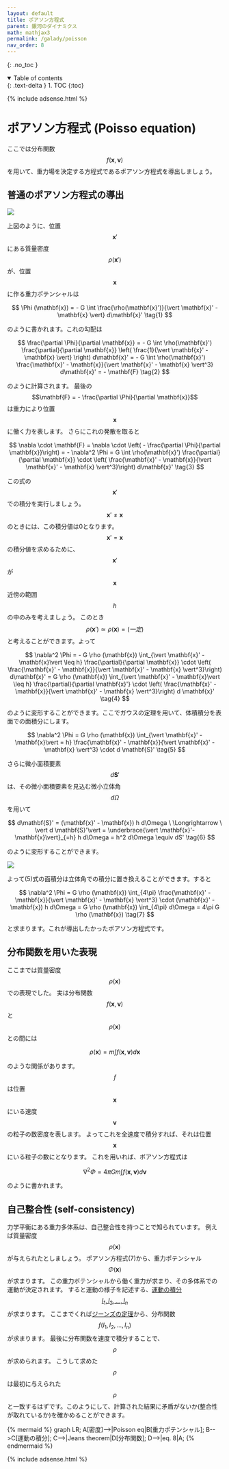 ```yaml
---
layout: default
title: ポアソン方程式
parent: 銀河のダイナミクス
math: mathjax3
permalink: /galady/poisson
nav_order: 8
---
```


{: .no_toc }

<details open markdown="block">
  <summary>
    Table of contents
  </summary>
  {: .text-delta }
1. TOC
{:toc}
</details>

{% include adsense.html %} 

# ポアソン方程式 (Poisso equation)

ここでは分布関数$$f(\mathbf{x}, \mathbf{v})$$を用いて、重力場を決定する方程式であるポアソン方程式を導出しましょう。

## 普通のポアソン方程式の導出

![](/assets/images/galady/poisson_01.png)

上図のように、位置$$\mathbf{x}'$$にある質量密度$$\rho(\mathbf{x}')$$が、位置$$\mathbf{x}$$に作る重力ポテンシャルは

$$
\Phi (\mathbf{x}) 
= - G \int \frac{\rho(\mathbf{x}')}{\vert \mathbf{x}' - \mathbf{x} \vert} d\mathbf{x}' \tag{1}
$$

のように書かれます。これの勾配は

$$
\frac{\partial \Phi}{\partial \mathbf{x}} 
= - G \int \rho(\mathbf{x}') \frac{\partial}{\partial \mathbf{x}} \left( \frac{1}{\vert \mathbf{x}' - \mathbf{x} \vert} \right) d\mathbf{x}' 
= - G \int \rho(\mathbf{x}') \frac{\mathbf{x}' - \mathbf{x}}{\vert \mathbf{x}' - \mathbf{x} \vert^3} d\mathbf{x}' 
= - \mathbf{F} \tag{2}
$$

のように計算されます。
最後の$$\mathbf{F} = - \frac{\partial \Phi}{\partial \mathbf{x}}$$は重力により位置$$\mathbf{x}$$に働く力を表します。
さらにこれの発散を取ると

$$
\nabla \cdot \mathbf{F} 
= \nabla \cdot \left( - \frac{\partial \Phi}{\partial \mathbf{x}}\right) 
= - \nabla^2 \Phi
= G \int \rho(\mathbf{x}') \frac{\partial}{\partial \mathbf{x}} \cdot \left( \frac{\mathbf{x}' - \mathbf{x}}{\vert \mathbf{x}' - \mathbf{x} \vert^3}\right) d\mathbf{x}' \tag{3}
$$

この式の$$\mathbf{x}'$$での積分を実行しましょう。$$\mathbf{x}' \neq \mathbf{x}$$のときには、この積分値は0となります。
$$\mathbf{x}' = \mathbf{x}$$の積分値を求めるために、$$\mathbf{x}'$$が$$\mathbf{x}$$近傍の範囲$$h$$の中のみを考えましょう。
このとき$$\rho (\mathbf{x}') \simeq \rho (\mathbf{x}) = (一定)$$と考えることができます。よって

$$
\nabla^2 \Phi
= - G \rho (\mathbf{x}) \int_{\vert \mathbf{x}' - \mathbf{x}\vert \leq h} \frac{\partial}{\partial \mathbf{x}} \cdot \left( \frac{\mathbf{x}' - \mathbf{x}}{\vert \mathbf{x}' - \mathbf{x} \vert^3}\right) d\mathbf{x}'
= G \rho (\mathbf{x}) \int_{\vert \mathbf{x}' - \mathbf{x}\vert \leq h} \frac{\partial}{\partial \mathbf{x}'} \cdot \left( \frac{\mathbf{x}' - \mathbf{x}}{\vert \mathbf{x}' - \mathbf{x} \vert^3}\right) d \mathbf{x}' \tag{4}
$$

のように変形することができます。ここでガウスの定理を用いて、体積積分を表面での面積分にします。

$$
\nabla^2 \Phi
= G \rho (\mathbf{x}) \int_{\vert \mathbf{x}' - \mathbf{x}\vert = h} \frac{\mathbf{x}' - \mathbf{x}}{\vert \mathbf{x}' - \mathbf{x} \vert^3} \cdot d \mathbf{S}' \tag{5}
$$

さらに微小面積要素$$d\mathbf{S}'$$は、その微小面積要素を見込む微小立体角$$d\Omega$$を用いて

$$
d\mathbf{S}' 
= (\mathbf{x}' - \mathbf{x}) h d\Omega \ \Longrightarrow \ 
\vert d \mathbf{S}'\vert 
= \underbrace{\vert \mathbf{x}'-\mathbf{x}\vert}_{=h} h d\Omega 
= h^2 d\Omega \equiv dS' \tag{6}
$$

のように変形することができます。

![](/assets/images/galady/poisson_02.png)

よって(5)式の面積分は立体角での積分に置き換えることができます。すると

$$
\nabla^2 \Phi
= G \rho (\mathbf{x}) \int_{4\pi} \frac{\mathbf{x}' - \mathbf{x}}{\vert \mathbf{x}' - \mathbf{x} \vert^3} \cdot (\mathbf{x}' - \mathbf{x}) h d\Omega 
= G \rho (\mathbf{x}) \int_{4\pi} d\Omega 
= 4\pi G \rho (\mathbf{x}) \tag{7}
$$

と求まります。これが導出したかったポアソン方程式です。

## 分布関数を用いた表現

ここまでは質量密度$$\rho (\mathbf{x})$$での表現でした。
実は分布関数$$f(\mathbf{x}, \mathbf{v})$$と$$\rho (\mathbf{x})$$との間には

$$
\rho (\mathbf{x}) 
= m \int f(\mathbf{x}, \mathbf{v}) d\mathbf{x} \tag{8}
$$

のような関係があります。
$$f$$は位置$$\mathbf{x}$$にいる速度$$\mathbf{v}$$の粒子の数密度を表します。
よってこれを全速度で積分すれば、それは位置$$\mathbf{x}$$にいる粒子の数にとなります。
これを用いれば、ポアソン方程式は

$$
\nabla^2 \Phi 
= 4\pi G m \int f (\mathbf{x}, \mathbf{v}) d \mathbf{v} \tag{9}
$$

のように書かれます。

## 自己整合性 (self-consistency)

力学平衡にある重力多体系は、自己整合性を持つことで知られています。
例えば質量密度$$\rho(\mathbf{x})$$が与えられたとしましょう。
ポアソン方程式(7)から、重力ポテンシャル$$\Phi(\mathbf{x})$$が求まります。
この重力ポテンシャルから働く重力が求まり、その多体系での運動が決定されます。
すると運動の様子を記述する、[運動の積分$$I_1, I_2, \dots, I_n$$](/galady/jeans_theorem)が求まります。
ここまでくれば[ジーンズの定理](/galady/jeans_theorem)から、分布関数$$f(I_1, I_2, \dots, I_n)$$が求まります。
最後に分布関数を速度で積分することで、$$\rho$$が求められます。
こうして求めた$$\rho$$は最初に与えられた$$\rho$$と一致するはずです。このようにして、計算された結果に矛盾がないか(整合性が取れているか)を確かめることができます。

{% mermaid %}
graph LR;
    A[密度]-->|Poisson eq|B[重力ポテンシャル];
    B-->C[運動の積分];
    C-->|Jeans theorem|D[分布関数];
    D-->|eq. 8|A;
{% endmermaid %}

{% include adsense.html %} 
